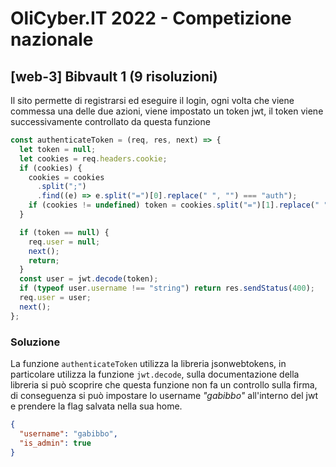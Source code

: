 # OliCyber.IT 2022 - Competizione nazionale

## [web-3] Bibvault 1 (9 risoluzioni)

Il sito permette di registrarsi ed eseguire il login, ogni volta che viene commessa una delle due azioni, viene impostato un token jwt, il token viene successivamente controllato da questa funzione

```js
const authenticateToken = (req, res, next) => {
  let token = null;
  let cookies = req.headers.cookie;
  if (cookies) {
    cookies = cookies
      .split(";")
      .find((e) => e.split("=")[0].replace(" ", "") === "auth");
    if (cookies != undefined) token = cookies.split("=")[1].replace(" ", "");
  }

  if (token == null) {
    req.user = null;
    next();
    return;
  }
  const user = jwt.decode(token);
  if (typeof user.username !== "string") return res.sendStatus(400);
  req.user = user;
  next();
};
```

### Soluzione

La funzione `authenticateToken` utilizza la libreria jsonwebtokens, in particolare utilizza la funzione `jwt.decode`, sulla documentazione della libreria si può scoprire che questa funzione non fa un controllo sulla firma, di conseguenza si può impostare lo username _"gabibbo"_ all'interno del jwt e prendere la flag salvata nella sua home.

```json
{
  "username": "gabibbo",
  "is_admin": true
}
```
